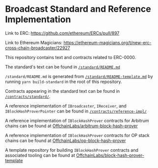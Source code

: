# Broadcast Standard and Reference Implementation

Link to ERC: https://github.com/ethereum/ERCs/pull/897

Link to Ethereum Magicians: https://ethereum-magicians.org/t/new-erc-cross-chain-broadcaster/22927

This repository contains text and contracts related to ERC-0000.

The standard's text can be found in [`/standard/README.md`](/standard/README.md)

`/standard/README.md` is generated from [`/standard/README-template.md`](./standard/README-template.md) by running `yarn build-standard` in the root of this repository.

Contracts appearing in the standard text can be found in [`/contracts/standard/`](/contracts/standard/).

A reference implementation of `IBroadcaster`, `IReceiver`, and `IBlockHashProverPointer` can be found in [`/contracts/reference-impl/`](/contracts/reference-impl/)

A reference implementation of `IBlockHashProver` contracts for Arbitrum chains can be found at [OffchainLabs/arbitrum-block-hash-prover](https://github.com/OffchainLabs/arbitrum-block-hash-prover)

A reference implementation of `IBlockHashProver` contracts for OP stack chains can be found at [OffchainLabs/op-block-hash-prover](https://github.com/OffchainLabs/op-block-hash-prover)

A template repository for building `IBlockHashProver` contracts and associated tooling can be found at [OffchainLabs/block-hash-prover-template](https://github.com/OffchainLabs/block-hash-prover-template)
